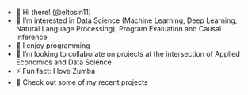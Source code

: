 - 👋 Hi there! (@eltosin11)
- 👀 I’m interested in Data Science (Machine Learning, Deep Learning, Natural Language Processing), Program Evaluation and Causal Inference
- 🌱 I enjoy programming 
- 💞️ I’m looking to collaborate on projects at the intersection of Applied Economics and Data Science
- ⚡ Fun fact: I love Zumba
- 👀 Check out some of my recent projects 

<!---
eltosin11/eltosin11 is a ✨ special ✨ repository because its `README.md` (this file) appears on your GitHub profile.
You can click the Preview link to take a look at your changes.
--->
